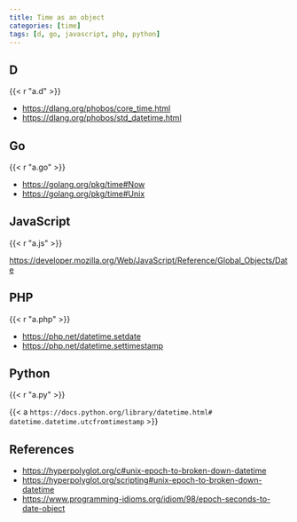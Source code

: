 ```yaml
---
title: Time as an object
categories: [time]
tags: [d, go, javascript, php, python]
---
```


## D

{{< r "a.d" >}}

- <https://dlang.org/phobos/core_time.html>
- <https://dlang.org/phobos/std_datetime.html>

## Go

{{< r "a.go" >}}

- <https://golang.org/pkg/time#Now>
- <https://golang.org/pkg/time#Unix>

## JavaScript

{{< r "a.js" >}}

<https://developer.mozilla.org/Web/JavaScript/Reference/Global_Objects/Date>

## PHP

{{< r "a.php" >}}

- <https://php.net/datetime.setdate>
- <https://php.net/datetime.settimestamp>

## Python

{{< r "a.py" >}}

{{< a `https://docs.python.org/library/datetime.html#
datetime.datetime.utcfromtimestamp` >}}

## References

- <https://hyperpolyglot.org/c#unix-epoch-to-broken-down-datetime>
- <https://hyperpolyglot.org/scripting#unix-epoch-to-broken-down-datetime>
- <https://www.programming-idioms.org/idiom/98/epoch-seconds-to-date-object>
